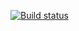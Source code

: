 [![Build status](https://ci.appveyor.com/api/projects/status/js4sp6akntnfsf3k?svg=true)](https://ci.appveyor.com/project/Jirou-san/filrouge)
